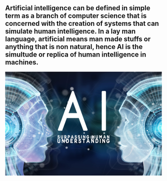 ## Artificial intelligence can be defined in simple term as a branch of computer science that is concerned with the creation of systems that can simulate human intelligence. In a lay man language, artificial means man made stuffs or anything that is non natural, hence AI is the simultude or replica  of human intelligence in machines. 
![AI image](Artificial-Intelligence-Growth.jpg)